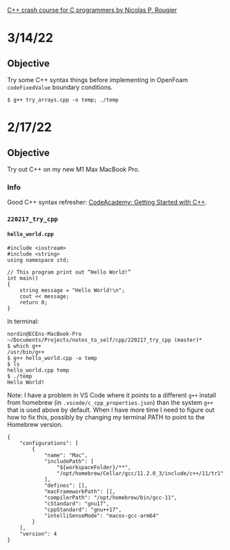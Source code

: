 [C++ crash course for C programmers by Nicolas P. Rougier](https://github.com/rougier/CPP-Crash-Course)


# 3/14/22

## Objective

Try some C++ syntax things before implementing in OpenFoam `codeFixedValue` boundary conditions.

    $ g++ try_arrays.cpp -o temp; ./temp



# 2/17/22

## Objective

Try out C++ on my new M1 Max MacBook Pro.

### Info

Good C++ syntax refresher: [CodeAcademy: Getting Started with C++](https://www.codecademy.com/learn/c-plus-plus-for-programmers/modules/getting-started-with-c-plus-plus/cheatsheet).

### `220217_try_cpp`

#### `hello_world.cpp`

    #include <iostream>
    #include <string>
    using namespace std;
    
    // This program print out “Hello World!”
    int main()
    {
        string message = "Hello World!\n";
        cout << message;
        return 0;
    }
    
In terminal:

    nordin@ECEns-MacBook-Pro ~/Documents/Projects/notes_to_self/cpp/220217_try_cpp (master)*
    $ which g++
    /usr/bin/g++
    $ g++ hello_world.cpp -o temp
    $ ls
    hello_world.cpp temp
    $ ./temp
    Hello World!
    
Note: I have a problem in VS Code where it points to a different `g++` install from homebrew (in `.vscode/c_cpp_properties.json`) than the system `g++` that is used above by default. When I have more time I need to figure out how to fix this, possibly by changing my terminal PATH to point to the Homebrew version.

    {
        "configurations": [
            {
                "name": "Mac",
                "includePath": [
                    "${workspaceFolder}/**",
                    "/opt/homebrew/Cellar/gcc/11.2.0_3/include/c++/11/tr1"
                ],
                "defines": [],
                "macFrameworkPath": [],
                "compilerPath": "/opt/homebrew/bin/gcc-11",
                "cStandard": "gnu17",
                "cppStandard": "gnu++17",
                "intelliSenseMode": "macos-gcc-arm64"
            }
        ],
        "version": 4
    }
    
